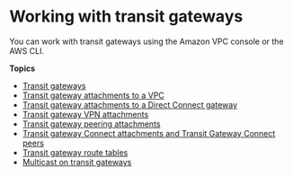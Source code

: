 # Working with transit gateways<a name="working-with-transit-gateways"></a>

You can work with transit gateways using the Amazon VPC console or the AWS CLI\.

**Topics**
+ [Transit gateways](tgw-transit-gateways.md)
+ [Transit gateway attachments to a VPC](tgw-vpc-attachments.md)
+ [Transit gateway attachments to a Direct Connect gateway](tgw-dcg-attachments.md)
+ [Transit gateway VPN attachments](tgw-vpn-attachments.md)
+ [Transit gateway peering attachments](tgw-peering.md)
+ [Transit gateway Connect attachments and Transit Gateway Connect peers](tgw-connect.md)
+ [Transit gateway route tables](tgw-route-tables.md)
+ [Multicast on transit gateways](tgw-multicast-overview.md)